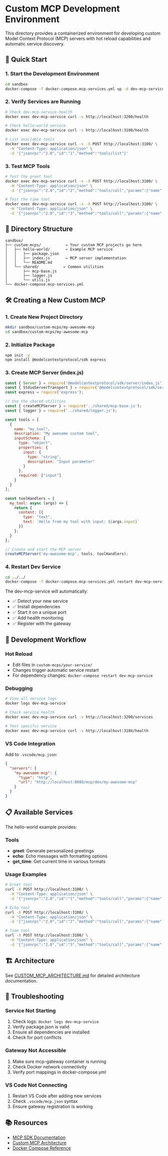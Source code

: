 # Custom MCP Development Environment

This directory provides a containerized environment for developing custom Model Context Protocol (MCP) servers with hot reload capabilities and automatic service discovery.

## 🚀 Quick Start

### 1. Start the Development Environment
```bash
cd sandbox
docker-compose -f docker-compose.mcp-services.yml up -d dev-mcp-service
```

### 2. Verify Services are Running
```bash
# Check dev-mcp-service health
docker exec dev-mcp-service curl -s http://localhost:3200/health

# Check hello-world service
docker exec dev-mcp-service curl -s http://localhost:3100/health

# List available tools
docker exec dev-mcp-service curl -s -X POST http://localhost:3100/ \
  -H "Content-Type: application/json" \
  -d '{"jsonrpc":"2.0","id":"1","method":"tools/list"}'
```

### 3. Test MCP Tools
```bash
# Test the greet tool
docker exec dev-mcp-service curl -s -X POST http://localhost:3100/ \
  -H "Content-Type: application/json" \
  -d '{"jsonrpc":"2.0","id":"2","method":"tools/call","params":{"name":"greet","arguments":{"name":"Developer","style":"enthusiastic"}}}'

# Test the time tool
docker exec dev-mcp-service curl -s -X POST http://localhost:3100/ \
  -H "Content-Type: application/json" \
  -d '{"jsonrpc":"2.0","id":"3","method":"tools/call","params":{"name":"get_time","arguments":{"format":"human"}}}'
```

## 📁 Directory Structure

```
sandbox/
├── custom-mcps/           ← Your custom MCP projects go here
│   ├── hello-world/       ← Example MCP service
│   │   ├── package.json
│   │   ├── index.js       ← MCP server implementation
│   │   └── README.md
│   └── shared/           ← Common utilities
│       ├── mcp-base.js
│       ├── logger.js
│       └── utils.js
└── docker-compose.mcp-services.yml
```

## 🛠️ Creating a New Custom MCP

### 1. Create New Project Directory
```bash
mkdir sandbox/custom-mcps/my-awesome-mcp
cd sandbox/custom-mcps/my-awesome-mcp
```

### 2. Initialize Package
```bash
npm init -y
npm install @modelcontextprotocol/sdk express
```

### 3. Create MCP Server (index.js)
```javascript
const { Server } = require('@modelcontextprotocol/sdk/server/index.js');
const { StdioServerTransport } = require('@modelcontextprotocol/sdk/server/stdio.js');
const express = require('express');

// Use the shared utilities
const { createMCPServer } = require('../shared/mcp-base.js');
const { logger } = require('../shared/logger.js');

const tools = [
  {
    name: "my_tool",
    description: "My awesome custom tool",
    inputSchema: {
      type: "object",
      properties: {
        input: {
          type: "string",
          description: "Input parameter"
        }
      },
      required: ["input"]
    }
  }
];

const toolHandlers = {
  my_tool: async (args) => {
    return {
      content: [{
        type: "text",
        text: `Hello from my tool with input: ${args.input}`
      }]
    };
  }
};

// Create and start the MCP server
createMCPServer('my-awesome-mcp', tools, toolHandlers);
```

### 4. Restart Dev Service
```bash
cd ../../
docker-compose -f docker-compose.mcp-services.yml restart dev-mcp-service
```

The dev-mcp-service will automatically:
- ✅ Detect your new service
- ✅ Install dependencies  
- ✅ Start it on a unique port
- ✅ Add health monitoring
- ✅ Register with the gateway

## 🔧 Development Workflow

### Hot Reload
- Edit files in `custom-mcps/your-service/`
- Changes trigger automatic service restart
- For dependency changes: `docker-compose restart dev-mcp-service`

### Debugging
```bash
# View all service logs
docker logs dev-mcp-service

# Check service health
docker exec dev-mcp-service curl -s http://localhost:3200/services

# Test specific service
docker exec dev-mcp-service curl -s http://localhost:310X/health
```

### VS Code Integration
Add to `.vscode/mcp.json`:
```json
{
  "servers": {
    "my-awesome-mcp": {
      "type": "http",
      "url": "http://localhost:8080/mcp/dev/my-awesome-mcp"
    }
  }
}
```

## 📋 Available Services

The hello-world example provides:

### Tools
- **greet**: Generate personalized greetings
- **echo**: Echo messages with formatting options  
- **get_time**: Get current time in various formats

### Usage Examples
```bash
# Greet tool
curl -X POST http://localhost:3100/ \
  -H "Content-Type: application/json" \
  -d '{"jsonrpc":"2.0","id":"1","method":"tools/call","params":{"name":"greet","arguments":{"name":"Alice","style":"formal"}}}'

# Echo tool  
curl -X POST http://localhost:3100/ \
  -H "Content-Type: application/json" \
  -d '{"jsonrpc":"2.0","id":"2","method":"tools/call","params":{"name":"echo","arguments":{"message":"Hello World","uppercase":true,"repeat":2}}}'

# Time tool
curl -X POST http://localhost:3100/ \
  -H "Content-Type: application/json" \
  -d '{"jsonrpc":"2.0","id":"3","method":"tools/call","params":{"name":"get_time","arguments":{"format":"iso","timezone":"UTC"}}}'
```

## 🏗️ Architecture

See [CUSTOM_MCP_ARCHITECTURE.md](CUSTOM_MCP_ARCHITECTURE.md) for detailed architecture documentation.

## 🚨 Troubleshooting

### Service Not Starting
1. Check logs: `docker logs dev-mcp-service`
2. Verify package.json is valid
3. Ensure all dependencies are installed
4. Check for port conflicts

### Gateway Not Accessible
1. Make sure mcp-gateway container is running
2. Check Docker network connectivity
3. Verify port mappings in docker-compose.yml

### VS Code Not Connecting
1. Restart VS Code after adding new services
2. Check `.vscode/mcp.json` syntax
3. Ensure gateway registration is working

## 📚 Resources

- [MCP SDK Documentation](https://github.com/modelcontextprotocol/sdk)
- [Custom MCP Architecture](CUSTOM_MCP_ARCHITECTURE.md)
- [Docker Compose Reference](docker-compose.mcp-services.yml)
